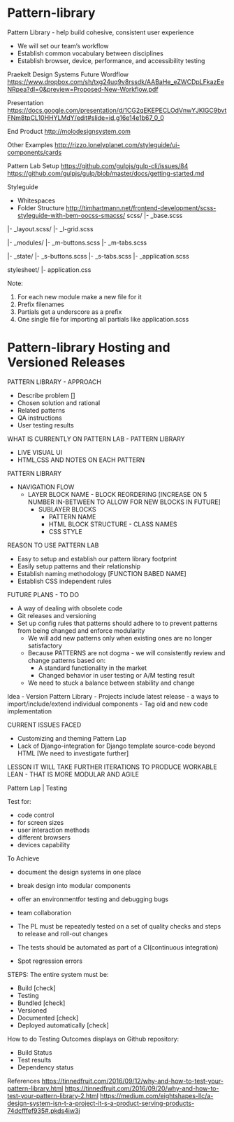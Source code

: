 # Pattern-library
Pattern Library - help build cohesive, consistent user experience
- We will set our team’s workflow
- Establish common vocabulary between disciplines
- Establish browser, device, performance, and accessibility testing

Praekelt Design Systems Future Wordflow
https://www.dropbox.com/sh/txg24uq9v8rssdk/AABaHe_eZWCDpLFkazEeNRpea?dl=0&preview=Proposed-New-Workflow.pdf

Presentation
https://docs.google.com/presentation/d/1CG2qEKEPECLOdVnwYJKlGC9bvtFNm8tpCL10HHYLMdY/edit#slide=id.g16e14e1b67_0_0

End Product
http://molodesignsystem.com

Other Examples
http://rizzo.lonelyplanet.com/styleguide/ui-components/cards

Pattern Lab Setup
https://github.com/gulpjs/gulp-cli/issues/84
https://github.com/gulpjs/gulp/blob/master/docs/getting-started.md


Styleguide

- Whitespaces
- Folder Structure
http://timhartmann.net/frontend-development/scss-styleguide-with-bem-oocss-smacss/
scss/
|-  _base.scss

|-  _layout.scss/
    |- _l-grid.scss

|-  _modules/
    |- _m-buttons.scss
    |- _m-tabs.scss

|-  _state/
    |- _s-buttons.scss
    |- _s-tabs.scss
|-  _application.scss

stylesheet/
|- application.css

Note:
1. For each new module make a new file for it
2. Prefix filenames
3. Partials get a underscore as a prefix
4. One single file for importing all partials like application.scss

# Pattern-library Hosting and Versioned Releases



  PATTERN LIBRARY - APPROACH

  - Describe problem []
  - Chosen solution and rational
  - Related patterns
  - QA instructions
  - User testing results

  WHAT IS CURRENTLY ON PATTERN LAB - PATTERN LIBRARY
  - LIVE VISUAL UI
  - HTML,CSS AND NOTES ON EACH PATTERN

  PATTERN LIBRARY
  - NAVIGATION FLOW
    - LAYER BLOCK NAME - BLOCK REORDERING [INCREASE ON 5 NUMBER IN-BETWEEN TO ALLOW FOR NEW BLOCKS IN FUTURE]
      - SUBLAYER BLOCKS
        - PATTERN NAME
        - HTML BLOCK STRUCTURE - CLASS NAMES
        - CSS STYLE

  REASON TO USE PATTERN LAB
  - Easy to setup and establish our pattern library footprint
  - Easily setup patterns and their relationship
  - Establish naming methodology [FUNCTION BABED NAME]
  - Establish CSS independent rules   

  FUTURE PLANS - TO DO
  - A way of dealing with obsolete code
  - Git releases and versioning
  - Set up config rules that patterns should adhere to to prevent patterns from being changed and enforce modularity
    - We will add new patterns only when existing ones are no longer satisfactory
    - Because PATTERNS are not dogma - we will consistently review and change patterns based on:
      - A standard functionality in the market
      - Changed behavior in user testing or A/M testing result
    - We need to stuck a balance between stability and change

  Idea - Version Pattern Library
       - Projects include latest release - a ways to import/include/extend individual components
       - Tag old and new code implementation

  CURRENT ISSUES FACED
  - Customizing and theming Pattern Lap
  - Lack of Django-integration for Django template source-code beyond HTML [We need to investigate further]

  LESSON
  IT WILL TAKE FURTHER ITERATIONS TO PRODUCE WORKABLE LEAN - THAT IS MORE MODULAR AND AGILE

  Pattern Lap | Testing

  Test for:
  -  code control
  - for screen sizes
  - user interaction methods
  - different browsers
  - devices capability

  To Achieve
  - document the design systems in one place
  - break design into modular components
  - offer an environmentfor testing and debugging bugs
  - team collaboration

- The PL must be repeatedly tested on a set of quality checks and steps to release and roll-out changes
- The tests should be automated as part of a CI(continuous integration)  
- Spot regression errors

STEPS:
  The entire system must be:
  - Build [check]
  - Testing
  - Bundled [check]
  - Versioned
  - Documented [check]
  - Deployed automatically [check]

  How to do Testing
  Outcomes displays on Github repository:
  -  Build Status
  - Test results
  - Dependency status

References
  https://tinnedfruit.com/2016/09/12/why-and-how-to-test-your-pattern-library.html
  https://tinnedfruit.com/2016/09/20/why-and-how-to-test-your-pattern-library-2.html
  https://medium.com/eightshapes-llc/a-design-system-isn-t-a-project-it-s-a-product-serving-products-74dcfffef935#.pkds4iw3j
